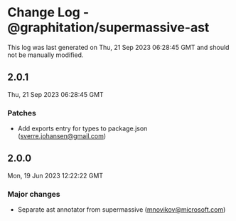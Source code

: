# Change Log - @graphitation/supermassive-ast

This log was last generated on Thu, 21 Sep 2023 06:28:45 GMT and should not be manually modified.

<!-- Start content -->

## 2.0.1

Thu, 21 Sep 2023 06:28:45 GMT

### Patches

- Add exports entry for types to package.json (sverre.johansen@gmail.com)

## 2.0.0

Mon, 19 Jun 2023 12:22:22 GMT

### Major changes

- Separate ast annotator from supermassive (mnovikov@microsoft.com)
